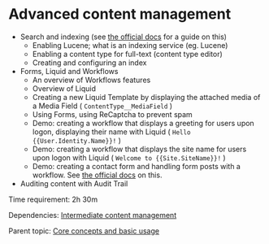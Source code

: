 # Advanced content management



- Search and indexing (see [the official docs](https://docs.orchardcore.net/en/dev/docs/guides/implement-fulltext-search/) for a guide on this)
	- Enabling Lucene; what is an indexing service (eg. Lucene)
	- Enabling a content type for full-text (content type editor)
	- Creating and configuring an index
- Forms, Liquid and Workflows
 	- An overview of Workflows features
 	- Overview of Liquid
   - Creating a new Liquid Template by displaying the attached media of a Media Field ( `ContentType__MediaField` )
	- Using Forms, using ReCaptcha to prevent spam
 	- Demo: creating a workflow that displays a greeting for users upon logon, displaying their name with Liquid ( `Hello {{User.Identity.Name}}!` )
   - Demo: creating a workflow that displays the site name for users upon logon with Liquid ( `Welcome to {{Site.SiteName}}!` )
	- Demo: creating a contact form and handling form posts with a workflow. See [the official docs](https://docs.orchardcore.net/en/dev/docs/topics/workflows/) on this.
- Auditing content with Audit Trail

Time requirement: 2h 30m

Dependencies: [Intermediate content management](IntermediateContentManagement)

Parent topic: [Core concepts and basic usage](./)